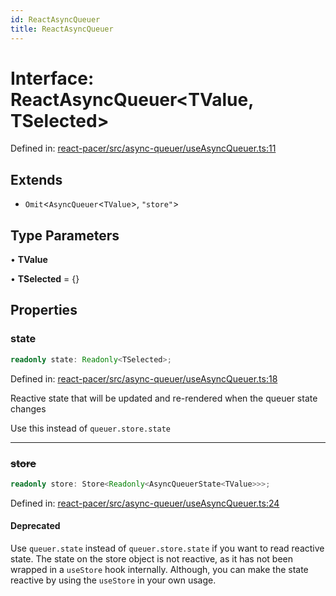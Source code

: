 ```yaml
---
id: ReactAsyncQueuer
title: ReactAsyncQueuer
---
```


<!-- DO NOT EDIT: this page is autogenerated from the type comments -->

# Interface: ReactAsyncQueuer\<TValue, TSelected\>

Defined in: [react-pacer/src/async-queuer/useAsyncQueuer.ts:11](https://github.com/TanStack/pacer/blob/main/packages/react-pacer/src/async-queuer/useAsyncQueuer.ts#L11)

## Extends

- `Omit`\<`AsyncQueuer`\<`TValue`\>, `"store"`\>

## Type Parameters

• **TValue**

• **TSelected** = \{\}

## Properties

### state

```ts
readonly state: Readonly<TSelected>;
```

Defined in: [react-pacer/src/async-queuer/useAsyncQueuer.ts:18](https://github.com/TanStack/pacer/blob/main/packages/react-pacer/src/async-queuer/useAsyncQueuer.ts#L18)

Reactive state that will be updated and re-rendered when the queuer state changes

Use this instead of `queuer.store.state`

***

### ~~store~~

```ts
readonly store: Store<Readonly<AsyncQueuerState<TValue>>>;
```

Defined in: [react-pacer/src/async-queuer/useAsyncQueuer.ts:24](https://github.com/TanStack/pacer/blob/main/packages/react-pacer/src/async-queuer/useAsyncQueuer.ts#L24)

#### Deprecated

Use `queuer.state` instead of `queuer.store.state` if you want to read reactive state.
The state on the store object is not reactive, as it has not been wrapped in a `useStore` hook internally.
Although, you can make the state reactive by using the `useStore` in your own usage.
